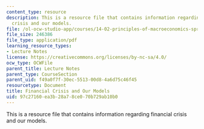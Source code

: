 ```yaml
---
content_type: resource
description: This is a resource file that contains information regarding financial
  crisis and our models.
file: /ol-ocw-studio-app/courses/14-02-principles-of-macroeconomics-spring-2014/97c27160ea3b28a78ce070b729ab10b0_MIT14_02S14_finanic_crisis.pdf
file_size: 246386
file_type: application/pdf
learning_resource_types:
- Lecture Notes
license: https://creativecommons.org/licenses/by-nc-sa/4.0/
ocw_type: OCWFile
parent_title: Lecture Notes
parent_type: CourseSection
parent_uid: f49a0f7f-30ec-5513-00d8-4a6d75c46f45
resourcetype: Document
title: Financial Crisis and Our Models
uid: 97c27160-ea3b-28a7-8ce0-70b729ab10b0
---
```

This is a resource file that contains information regarding financial crisis and our models.